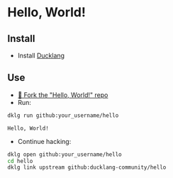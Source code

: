 # Hello, World!

## Install

* Install [Ducklang](https://github.com/ducklang-community/ducklang)

## Use

* [🖖 Fork the "Hello, World!" repo](https://github.com/ducklang-community/hello#top)
* Run:
```sh
dklg run github:your_username/hello
```
```
Hello, World!
```
* Continue hacking:
```sh
dklg open github:your_username/hello
cd hello
dklg link upstream github:ducklang-community/hello
```
